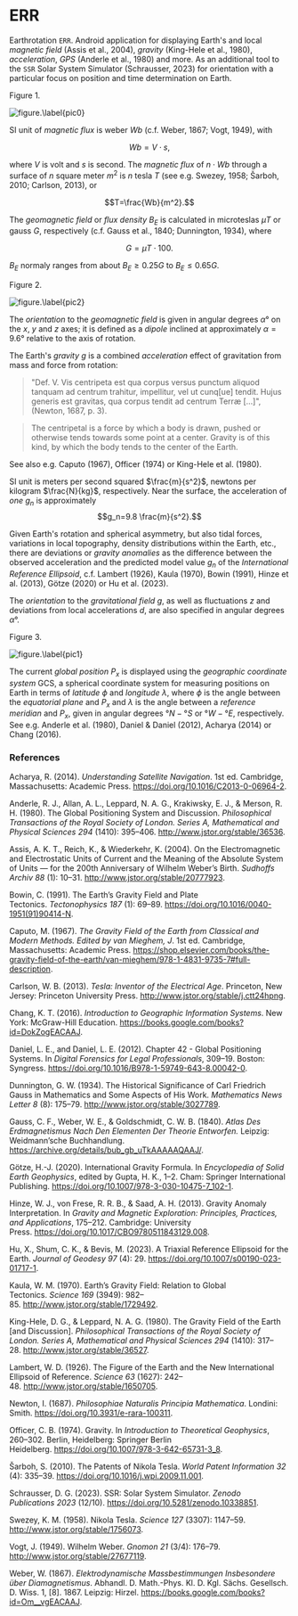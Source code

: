 # ERR
Earthrotation `ERR`. Android application for displaying Earth's and local *magnetic field* (Assis et al., 2004), *gravity* (King-Hele et al., 1980), *acceleration*, *GPS* (Anderle et al., 1980) and more. As an additional tool to the `SSR` Solar System Simulator (Schrausser, 2023) for orientation with a particular focus on position and time determination on Earth.

Figure 1.

![figure.\label{pic0}](pic0.jpg)

SI unit of *magnetic flux* is weber $Wb$ (c.f. Weber, 1867; Vogt, 1949), with

$$Wb = V⋅s,$$

where $V$ is volt and $s$ is second.
The *magnetic flux* of $n⋅Wb$  through a surface of $n$ square meter $m^2$ is $n$ tesla $T$ (see e.g. Swezey, 1958; Šarboh, 2010; Carlson, 2013), or

$$T=\frac{Wb}{m^2}.$$

The *geomagnetic field* or *flux density* $B_E$ is calculated in microteslas $μT$ or gauss $G$, respectively (c.f. Gauss et al., 1840; Dunnington, 1934), where 

$$G= μT⋅100.$$

$B_E$ normaly ranges from about $B_E\ge0.25G$ to $B_E\le0.65G$.  

Figure 2.

![figure.\label{pic2}](pic2.jpg)

The *orientation* to the *geomagnetic field* is given in angular degrees $\alpha°$ on the $x$, $y$ and $z$ axes; it is defined as a *dipole* inclined at approximately $\alpha=9.6°$ relative to the axis of rotation.

The Earth's *gravity* $g$ is a combined *acceleration* effect of gravitation from mass and force from rotation:

>"Def. V. Vis centripeta est qua corpus versus punctum aliquod tanquam ad centrum trahitur, impellitur, vel ut cunq[ue] tendit. Hujus generis est gravitas, qua corpus tendit ad centrum Terræ [...]", (Newton, 1687, p. 3).

>The centripetal is a force by which a body is drawn, pushed or otherwise tends towards some point at a center. Gravity is of this kind, by which the body tends to the center of the Earth.

See also e.g. Caputo (1967), Officer (1974) or King-Hele et al. (1980). 

SI unit is meters per second squared $\frac{m}{s^2}$, newtons per kilogram $\frac{N}{kg}$, respectively. Near the surface, the acceleration of *one* $g_n$ is approximately
$$g_n=9.8 \frac{m}{s^2}.$$ 

Given Earth's rotation and spherical asymmetry, but also tidal forces, variations in local topography, density distributions within the Earth, etc., there are deviations or *gravity anomalies* as the difference between the observed acceleration and the predicted model value $g_n$ of the *International Reference Ellipsoid*, c.f. Lambert (1926), Kaula (1970), Bowin (1991), Hinze et al. (2013), Götze (2020) or Hu et al. (2023).

The *orientation* to the *gravitational field* $g$, as well as fluctuations $z$ and deviations from local accelerations $d$, are also specified in angular degrees $\alpha°$.

Figure 3.

![figure.\label{pic1}](pic1.jpg)

The current *global position* $P_x$ is displayed using the *geographic coordinate system* GCS, a spherical coordinate system for measuring positions on Earth in terms of *latitude* $\phi$ and *longitude* $\lambda$, where $\phi$ is the angle between the *equatorial plane* and $P_x$ and $\lambda$ is the angle between a *reference meridian* and $P_x$, given in angular degrees $°N-°S$ or $°W-°E$, respectively. See e.g. Anderle et al. (1980), Daniel & Daniel (2012), Acharya (2014) or Chang (2016).

### References

Acharya, R. (2014). *Understanding Satellite Navigation*. 1st ed. Cambridge, Massachusetts: Academic Press. https://doi.org/10.1016/C2013-0-06964-2.

Anderle, R. J., Allan, A. L., Leppard, N. A. G., Krakiwsky, E. J., & Merson, R. H. (1980). The Global Positioning System and Discussion. *Philosophical Transactions of the Royal Society of London. Series A, Mathematical and Physical Sciences 294* (1410): 395–406. http://www.jstor.org/stable/36536.

Assis, A. K. T., Reich, K., & Wiederkehr, K. (2004). On the Electromagnetic and Electrostatic Units of Current and the Meaning of the Absolute System of Units — for the 200th Anniversary of Wilhelm Weber’s Birth. *Sudhoffs Archiv 88* (1): 10–31. http://www.jstor.org/stable/20777923.

Bowin, C. (1991). The Earth’s Gravity Field and Plate Tectonics. *Tectonophysics 187* (1): 69–89. https://doi.org/10.1016/0040-1951(91)90414-N.

Caputo, M. (1967). *The Gravity Field of the Earth from Classical and Modern Methods. Edited by van Mieghem, J*. 1st ed. Cambridge, Massachusetts: Academic Press. https://shop.elsevier.com/books/the-gravity-field-of-the-earth/van-mieghem/978-1-4831-9735-7#full-description.

Carlson, W. B. (2013). *Tesla: Inventor of the Electrical Age*. Princeton, New Jersey: Princeton University Press. http://www.jstor.org/stable/j.ctt24hpng.

Chang, K. T. (2016). *Introduction to Geographic Information Systems*. New York: McGraw-Hill Education. https://books.google.com/books?id=DokZogEACAAJ.

Daniel, L. E., and Daniel, L. E. (2012). Chapter 42 - Global Positioning Systems. In *Digital Forensics for Legal Professionals*, 309–19. Boston: Syngress. https://doi.org/10.1016/B978-1-59749-643-8.00042-0.

Dunnington, G. W. (1934). The Historical Significance of Carl Friedrich Gauss in Mathematics and Some Aspects of His Work. *Mathematics News Letter 8* (8): 175–79. http://www.jstor.org/stable/3027789.

Gauss, C. F., Weber, W. E., & Goldschmidt, C. W. B. (1840). *Atlas Des Erdmagnetismus Nach Den Elementen Der Theorie Entworfen.* Leipzig: Weidmann’sche Buchhandlung. https://archive.org/details/bub_gb_uTkAAAAAQAAJ/.

Götze, H.-J. (2020). International Gravity Formula. In *Encyclopedia of Solid Earth Geophysics*, edited by Gupta, H. K., 1–2. Cham: Springer International Publishing. https://doi.org/10.1007/978-3-030-10475-7_102-1.

Hinze, W. J., von Frese, R. R. B., & Saad, A. H. (2013). Gravity Anomaly Interpretation. In *Gravity and Magnetic Exploration: Principles, Practices, and Applications*, 175–212. Cambridge: University Press. https://doi.org/10.1017/CBO9780511843129.008.

Hu, X., Shum, C. K., & Bevis, M. (2023). A Triaxial Reference Ellipsoid for the Earth. *Journal of Geodesy 97* (4): 29. https://doi.org/10.1007/s00190-023-01717-1.

Kaula, W. M. (1970). Earth’s Gravity Field: Relation to Global Tectonics. *Science 169* (3949): 982–85. http://www.jstor.org/stable/1729492.

King-Hele, D. G., & Leppard, N. A. G. (1980). The Gravity Field of the Earth [and Discussion]. *Philosophical Transactions of the Royal Society of London. Series A, Mathematical and Physical Sciences 294* (1410): 317–28. http://www.jstor.org/stable/36527.

Lambert, W. D. (1926). The Figure of the Earth and the New International Ellipsoid of Reference. *Science 63* (1627): 242–48. http://www.jstor.org/stable/1650705.

Newton, I. (1687). *Philosophiae Naturalis Principia Mathematica*. Londini: Smith. https://doi.org/10.3931/e-rara-100311.

Officer, C. B. (1974). Gravity. In *Introduction to Theoretical Geophysics*, 260–302. Berlin, Heidelberg: Springer Berlin Heidelberg. https://doi.org/10.1007/978-3-642-65731-3_8.

Šarboh, S. (2010). The Patents of Nikola Tesla. *World Patent Information 32* (4): 335–39. https://doi.org/10.1016/j.wpi.2009.11.001.

Schrausser, D. G. (2023). SSR: Solar System Simulator. *Zenodo Publications 2023* (12/10). https://doi.org/10.5281/zenodo.10338851.

Swezey, K. M. (1958). Nikola Tesla. *Science 127* (3307): 1147–59. http://www.jstor.org/stable/1756073.

Vogt, J. (1949). Wilhelm Weber. *Gnomon 21* (3/4): 176–79. http://www.jstor.org/stable/27677119.

Weber, W. (1867). *Elektrodynamische Massbestimmungen Insbesondere über Diamagnetismus*. Abhandl. D. Math.-Phys. Kl. D. Kgl. Sächs. Gesellsch. D. Wiss. 1, [8]. 1867. Leipzig: Hirzel. https://books.google.com/books?id=Om__vgEACAAJ.
